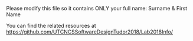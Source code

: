 Please modify this file so it contains ONLY your full name: Surname & First Name

You can find the related resources at https://github.com/UTCNCSSoftwareDesignTudor2018/Lab2018Info/
